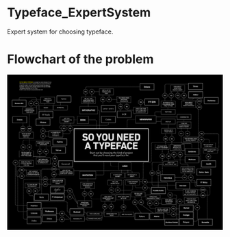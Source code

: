 # Typeface_ExpertSystem
Expert system for choosing typeface.

# Flowchart of the problem
![Alt Text](https://raw.githubusercontent.com/kejkejovsky/Typeface_ExpertSystem/master/Typeface%20Decision%20Flowchart.ONLY-LOGO%20%26%20INVITATION%20%26%20INFOGRAPHICS.jpg)
